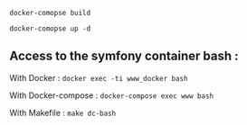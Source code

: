 `docker-comopse build`

`docker-comopse up -d`
## 
## Access to the symfony container bash :

With Docker : `docker exec -ti www_docker bash` 

With Docker-compose : `docker-compose exec www bash` 

With Makefile : `make dc-bash`  

## 